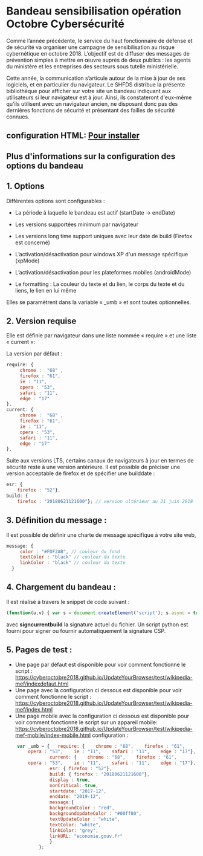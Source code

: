 
# Bandeau sensibilisation opération Octobre Cybersécurité 

Comme l’année précédente, le service du haut fonctionnaire de défense et de sécurité va organiser une campagne de sensibilisation au risque cybernétique en octobre 2018. L’objectif est de diffuser des messages de prévention simples à mettre en œuvre auprès de deux publics : les agents du ministère et les entreprises des secteurs sous tutelle ministérielle.

Cette année, la communication s’articule autour de la mise à jour de ses logiciels, et en particulier du navigateur. Le SHFDS distribue la présente bibliothèque pour afficher sur votre site un bandeau indiquant aux utilisateurs si leur navigateur est à jour. Ainsi, ils constateront d'eux-même qu'ils utilisent avec un navigateur ancien, ne disposant donc pas des dernières fonctions de sécurité et présentant des failles de sécurité connues.


## configuration HTML: [Pour installer](INSTALL.md)
## Plus d'informations sur la configuration des options du bandeau                     
## 1. Options

Différentes options sont configurables :

- La période à laquelle le bandeau est actif (startDate -> endDate)

- Les versions supportées minimum par navigateur

- Les versions long time support uniques avec leur date de build (Firefox est concerné)

- L’activation/désactivation pour windows XP d'un message spécifique (xpMode)

- L’activation/désactivation pour les plateformes mobiles (androidMode)

- Le formatting : La couleur du texte et du lien, le corps du texte et du liens, le lien en lui même  

Elles se paramètrent dans la variable « _umb » et sont toutes optionnelles.

 
## 2. Version requise  

Elle est définie par navigateur dans une liste nommée « require » et une liste « current »:

La version par défaut :
```javascript
require: {
     chrome :  "68" ,
     firefox : "61",
     ie : "11",
     opera : "53",
     safari : "11",
     edge : "17"
},
current: {
     chrome :  "68" ,
     firefox : "61",
     ie : "11",
     opera : "53",
     safari : "11",
     edge : "17"
},
``` 
Suite aux versions LTS, certains canaux de navigateurs à jour en termes de sécurité reste à une version antérieure. Il est possible de préciser une version acceptable de firefox et de spécifier une builddate : 
```javascript
esr: {
    firefox : "52"},
build: {
    firefox : "20180621121600"}; // version ultérieur au 21 juin 2018
```	
	
## 3. Définition du message :

Il est possible de définir une charte de message spécifique à votre site web,
```javascript
message: {
     color : "#FDF2AB", // couleur du fond
     textColor : "black" // couleur du texte
     linkColor : "black" // couleur du texte
  }
```
## 4. Chargement du bandeau :

 Il est réalisé à travers le snippet de code suivant :
```javascript
(function(u,v) { var s = document.createElement('script'); s.async = true; s.src = u;s.integrity = v; var b = document.getElementsByTagName('script'); b.parentNode.insertBefore(s, b); }) ('umb2.js',"sha25-signcurrentbuild");
```

avec **signcurrentbuild** la signature actuel du fichier.
Un script python est fourni pour signer ou fournir automatiquement la signature CSP.

## 5. Pages de test :

- Une page par défaut est disponible pour voir comment fonctionne le script :
https://cyberoctobre2018.github.io/UpdateYourBrowser/test/wikipedia-mef/indexdefaut.html
- Une page avec la configuration ci dessous est disponible pour voir comment fonctionne le script :
https://cyberoctobre2018.github.io/UpdateYourBrowser/test/wikipedia-mef/index.html
- Une page mobile avec la configuration ci dessous est disponible pour voir comment fonctionne le script sur un appareil mobile:
https://cyberoctobre2018.github.io/UpdateYourBrowser/test/wikipedia-mef-mobile/index-mobile.html
configuration :
```javascript
	var _umb = {   require: {    chrome : "68",    firefox : "61",
		opera : "53",    ie : "11",    safari : "11",    edge : "17"},
				current: {    chrome : "68",    firefox : "61",
		opera : "53",    ie : "11",    safari : "11",    edge : "17"},
				esr: { firefox : "52"},
				build: { firefox : "20180621121600"},
				display : true,   
				nonCritical: true,   
				startdate: "2017-12",   
				enddate: "2019-12",   
				message:{     
				backgroundColor : "red",
				backgroundUpdateColor : "#00ff80",
				textUpdateColor : "white",
				textColor: "white",
				linkColor: "grey",
				linkURL: "economie.gouv.fr"
				}  
			};
```

